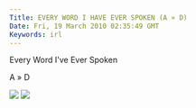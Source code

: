 ```yaml
---
Title: EVERY WORD I HAVE EVER SPOKEN (A » D)
Date: Fri, 19 March 2010 02:35:49 GMT
Keywords: irl
---
```


Every Word I've Ever Spoken

A » D

![](http://farm5.staticflickr.com/4112/5015747705_dda871412e_o.jpg)
![](http://farm5.staticflickr.com/4105/5015748011_cdbf86a5f0_o.jpg)

